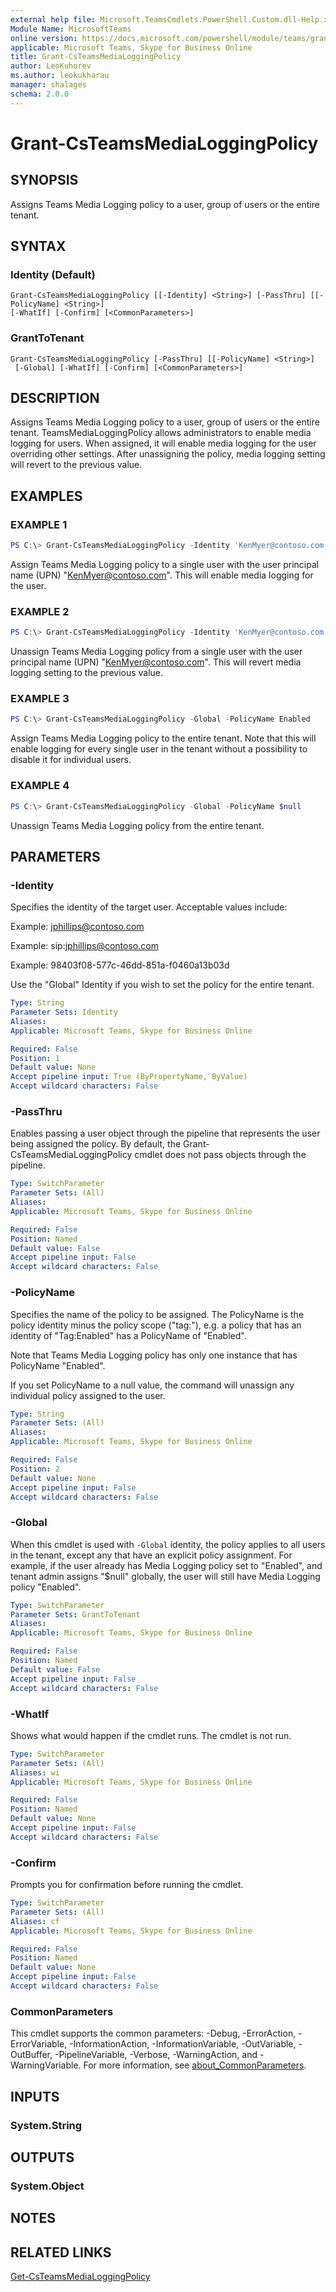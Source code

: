 ```yaml
---
external help file: Microsoft.TeamsCmdlets.PowerShell.Custom.dll-Help.xml
Module Name: MicrosoftTeams
online version: https://docs.microsoft.com/powershell/module/teams/grant-csteamsmedialoggingpolicy
applicable: Microsoft Teams, Skype for Business Online
title: Grant-CsTeamsMediaLoggingPolicy
author: LeoKuhorev
ms.author: leokukharau
manager: shalages
schema: 2.0.0
---
```


# Grant-CsTeamsMediaLoggingPolicy

## SYNOPSIS

Assigns Teams Media Logging policy to a user, group of users or the entire tenant.

## SYNTAX

### Identity (Default)

```
Grant-CsTeamsMediaLoggingPolicy [[-Identity] <String>] [-PassThru] [[-PolicyName] <String>]
[-WhatIf] [-Confirm] [<CommonParameters>]
```

### GrantToTenant

```
Grant-CsTeamsMediaLoggingPolicy [-PassThru] [[-PolicyName] <String>]
 [-Global] [-WhatIf] [-Confirm] [<CommonParameters>]
```

## DESCRIPTION

Assigns Teams Media Logging policy to a user, group of users or the entire tenant.
TeamsMediaLoggingPolicy allows administrators to enable media logging for users. When assigned, it will enable media logging for the user overriding other settings. After unassigning the policy, media logging setting will revert to the previous value.

## EXAMPLES

### EXAMPLE 1

```PowerShell
PS C:\> Grant-CsTeamsMediaLoggingPolicy -Identity 'KenMyer@contoso.com' -PolicyName Enabled
```

Assign Teams Media Logging policy to a single user with the user principal name (UPN) "KenMyer@contoso.com". This will enable media logging for the user.

### EXAMPLE 2

```PowerShell
PS C:\> Grant-CsTeamsMediaLoggingPolicy -Identity 'KenMyer@contoso.com' -PolicyName $null
```

Unassign Teams Media Logging policy from a single user with the user principal name (UPN) "KenMyer@contoso.com". This will revert media logging setting to the previous value.

### EXAMPLE 3

```PowerShell
PS C:\> Grant-CsTeamsMediaLoggingPolicy -Global -PolicyName Enabled
```

Assign Teams Media Logging policy to the entire tenant. Note that this will enable logging for every single user in the tenant without a possibility to disable it for individual users.

### EXAMPLE 4

```PowerShell
PS C:\> Grant-CsTeamsMediaLoggingPolicy -Global -PolicyName $null
```

Unassign Teams Media Logging policy from the entire tenant.

## PARAMETERS

### -Identity

Specifies the identity of the target user.
Acceptable values include:

Example: jphillips@contoso.com

Example: sip:jphillips@contoso.com

Example: 98403f08-577c-46dd-851a-f0460a13b03d

Use the "Global" Identity if you wish to set the policy for the entire tenant.

```yaml
Type: String
Parameter Sets: Identity
Aliases:
Applicable: Microsoft Teams, Skype for Business Online

Required: False
Position: 1
Default value: None
Accept pipeline input: True (ByPropertyName, ByValue)
Accept wildcard characters: False
```

### -PassThru

Enables passing a user object through the pipeline that represents the user being assigned the policy. By default, the Grant-CsTeamsMediaLoggingPolicy cmdlet does not pass objects through the pipeline.

```yaml
Type: SwitchParameter
Parameter Sets: (All)
Aliases:
Applicable: Microsoft Teams, Skype for Business Online

Required: False
Position: Named
Default value: False
Accept pipeline input: False
Accept wildcard characters: False
```

### -PolicyName

Specifies the name of the policy to be assigned. The PolicyName is the policy identity minus the policy scope ("tag:"), e.g. a policy that has an identity of "Tag:Enabled" has a PolicyName of "Enabled".

Note that Teams Media Logging policy has only one instance that has PolicyName "Enabled".

If you set PolicyName to a null value, the command will unassign any individual policy assigned to the user.

```yaml
Type: String
Parameter Sets: (All)
Aliases:
Applicable: Microsoft Teams, Skype for Business Online

Required: False
Position: 2
Default value: None
Accept pipeline input: False
Accept wildcard characters: False
```

### -Global

When this cmdlet is used with `-Global` identity, the policy applies to all users in the tenant, except any that have an explicit policy assignment. For example, if the user already has Media Logging policy set to "Enabled", and tenant admin assigns "$null" globally, the user will still have Media Logging policy "Enabled".

```yaml
Type: SwitchParameter
Parameter Sets: GrantToTenant
Aliases:
Applicable: Microsoft Teams, Skype for Business Online

Required: False
Position: Named
Default value: False
Accept pipeline input: False
Accept wildcard characters: False
```

### -WhatIf

Shows what would happen if the cmdlet runs.
The cmdlet is not run.

```yaml
Type: SwitchParameter
Parameter Sets: (All)
Aliases: wi
Applicable: Microsoft Teams, Skype for Business Online

Required: False
Position: Named
Default value: None
Accept pipeline input: False
Accept wildcard characters: False
```

### -Confirm

Prompts you for confirmation before running the cmdlet.

```yaml
Type: SwitchParameter
Parameter Sets: (All)
Aliases: cf
Applicable: Microsoft Teams, Skype for Business Online

Required: False
Position: Named
Default value: None
Accept pipeline input: False
Accept wildcard characters: False
```

### CommonParameters

This cmdlet supports the common parameters: -Debug, -ErrorAction, -ErrorVariable, -InformationAction, -InformationVariable, -OutVariable, -OutBuffer, -PipelineVariable, -Verbose, -WarningAction, and -WarningVariable. For more information, see [about_CommonParameters](http://go.microsoft.com/fwlink/?LinkID=113216).

## INPUTS

### System.String

## OUTPUTS

### System.Object

## NOTES

## RELATED LINKS

[Get-CsTeamsMediaLoggingPolicy](/powershell/module/teams/get-csteamsmedialoggingpolicy)
